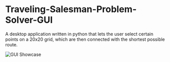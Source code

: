 # Traveling-Salesman-Problem-Solver-GUI
A desktop application written in python that lets the user select certain points on a 20x20 grid, which are then connected with the shortest possible route.

![GUI Showcase](https://imgur.com/a/uwlJrzg)
